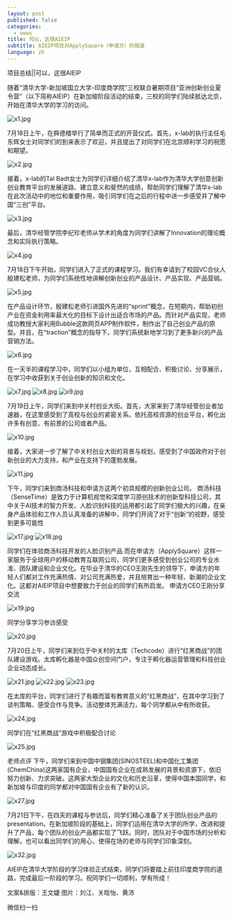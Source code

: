 ```yaml
---
layout: post
published: false
categories:
  - news
title: 可以，这很AIEIP
subtitle: AIEIP项目对ApplySquare（申请方）的报道
language: zh
---
```

项目总结||可以，这很AIEIP

随着“清华大学-新加坡国立大学-印度商学院”三校联合暑期项目“亚洲创新创业夏令营”（以下简称AIEIP）在新加坡阶段活动的结束，三校的同学们陆续抵达北京，开始在清华大学的学习的访问。


![x1.jpg]({{site.baseurl}}/image/x1.jpg)

7月18日上午，在舜德楼举行了简单而正式的开营仪式。首先，x-lab的执行主任毛东辉女士对同学们的到来表示了欢迎，并且提出了对同学们在北京顺利学习的祝愿和期望。

![x2.jpg]({{site.baseurl}}/image/x2.jpg)

接着，x-lab的Tal Badt女士为同学们详细介绍了清华x-lab作为清华大学创意创新创业教育平台的发展道路、建立意义和斐然的成绩，帮助同学们理解了清华x-lab在此次活动中的地位和重要作用，吸引同学们在之后的行程中进一步感受并了解中国“三创”平台。

![x3.jpg]({{site.baseurl}}/image/x3.jpg)

最后，清华经管学院李纪珍老师从学术的角度为同学们讲解了Innovation的理论概念和实际执行策略。

![x4.jpg]({{site.baseurl}}/image/x4.jpg)

7月18日下午开始，同学们进入了正式的课程学习。我们有幸请到了校园VC合伙人殷建松老师，为同学们系统性地讲解创新创业的产品设计、产品实现、产品营销。

![x5.jpg]({{site.baseurl}}/image/x5.jpg)


在产品设计环节，殷建松老师引进国外先进的“sprint”概念，在短期内，帮助初创产业在资金利用率最大化的目标下设计出适合市场的产品。而针对产品实现，老师成功教授大家利用Bubble这款网页APP制作软件，制作出了自己创业产品的原型。并且，在“traction”概念的指导下，同学们系统新地学习到了更多新兴的产品营销方法。

![x6.jpg]({{site.baseurl}}/image/x6.jpg)


在一天半的课程学习中，同学们以小组为单位，互相配合、积极讨论、分享展示，在学习中收获到关于创业创新的知识和文化。


![x7.jpg]({{site.baseurl}}/image/x7.jpg)
![x8.jpg]({{site.baseurl}}/image/x8.jpg)
![x9.jpg]({{site.baseurl}}/image/x9.jpg)


7月19日上午，同学们来到中关村创业大街。首先，大家来到了清华经管创业者加速器，在这里感受到了高校与创业的紧密关系。依托高校资源的创业平台，孵化出许多有创意、有前景的公司或者产品。

![x10.jpg]({{site.baseurl}}/image/x10.jpg)


接着，大家进一步了解了中关村创业大街的背景与规划，感受到了中国政府对于创新创业的大力支持，和产业在支持下的蓬勃发展。


![x11.jpg]({{site.baseurl}}/image/x11.jpg)


下午，同学们来到商汤科技和申请方这两个初具规模的创新创业公司。 商汤科技（SenseTime）是致力于计算机视觉和深度学习原创技术的创新型科技公司，其中关于AI技术的智力开发、人脸识别科技的运用都引起了同学们极大的兴趣，在亲身产品体验和工作人员认真准备的讲解中，同学们开阔了对于“创新”的视野，感受到更多可能性

![x17.jpg]({{site.baseurl}}/image/x17.jpg)
![x18.jpg]({{site.baseurl}}/image/x18.jpg)


同学们在体验商汤科技开发的人脸识别产品
而在申请方（ApplySquare）这样一家服务于全球用户的移动教育互联网公司，同学们更多感受到创业公司的专业水准、团队建设和企业文化。在毕业于清华的CEO王刚先生的领导下，申请方的年轻人们都对工作充满热情、对公司充满热爱，并且培育出一种年轻、新潮的企业文化。这都对AIEIP项目中想要致力于创业的同学们有所启发。
申请方CEO王刚分享交流

![x19.jpg]({{site.baseurl}}/image/x19.jpg)

同学分享学习参访感受

![x20.jpg]({{site.baseurl}}/image/x20.jpg)

7月20日上午，同学们来到位于中关村的太库（Techcode）进行“红黑商战”的团队建设游戏。太库孵化器是中国众创空间门户，专注于孵化器运营管理和科技创业企业动态成长。

![x21.jpg]({{site.baseurl}}/image/x21.jpg)
![x22.jpg]({{site.baseurl}}/image/x22.jpg)
![x23.jpg]({{site.baseurl}}/image/x23.jpg)


在太库的平台，同学们进行了有趣而富有教育意义的“红黑商战”，在其中学习到了谈判策略、感受合作与竞争。活动整体充满活力，每个同学都从中有所收获。

![x24.jpg]({{site.baseurl}}/image/x24.jpg)


同学们在“红黑商战”游戏中积极配合讨论

![x25.jpg]({{site.baseurl}}/image/x25.jpg)


老师点评
下午，同学们来到中国中钢集团(SINOSTEEL)和中国化工集团(ChemChina)这两家国有企业，中国国有企业在成熟发展的背景和资源下，依旧努力创新、力求突破。这两家大型企业的文化和历史沿革，使得中国本国同学，和新加坡与印度的同学都对中国国有企业有了新的认识。

![x27.jpg]({{site.baseurl}}/image/x27.jpg)



7月21日下午，在四天的课程与参访后，同学们精心准备了关于团队创业产品的presentation。在新加坡阶段的基础上，同学们运用在清华大学的所学，改进和提升了产品，每个团队的创业产品都实现了飞跃。同时，团队对于中国市场的分析和理解，也可以看出同学们的用心，使得在场的老师与同学们印象深刻。


![x32.jpg]({{site.baseurl}}/image/x32.jpg)

AIEIP在清华大学阶段的学习体验正式结束，同学们将要踏上前往印度商学院的道路，完成最后一阶段的学习。祝同学们一切顺利，学有所成！

文案&排版：王文婕
图片：刘江、关晗怡、黄沛

微信扫一扫

